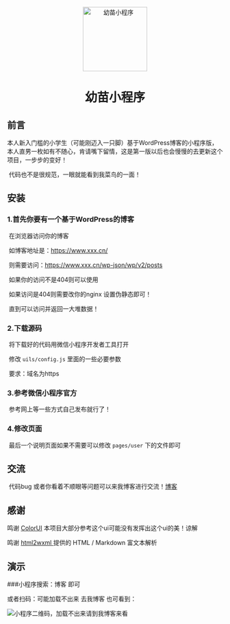 <p align="center">
  <a href="https://www.79bk.cn/" rel="noopener" target="_blank"><img width="150" src="https://ae01.alicdn.com/kf/Uac101ff2e57a4780a3b6c8d11b006f20Q.png" alt="幼苗小程序"></a></p>



<h1 align="center">幼苗小程序</h1>
<div>



## 前言

​		本人新入门槛的小学生（可能刚迈入一只脚）基于WordPress博客的小程序版，本人直男一枚如有不随心，肯请嘴下留情，这是第一版以后也会慢慢的去更新这个项目，一步步的变好！

​		代码也不是很规范，一眼就能看到我菜鸟的一面！

## 安装

### 1.首先你要有一个基于WordPress的博客

​		在浏览器访问你的博客

​		如博客地址是：https://www.xxx.cn/

​		则需要访问：https://www.xxx.cn/wp-json/wp/v2/posts

​		如果你的访问不是404则可以使用

​		如果访问是404则需要改你的nginx 设置伪静态即可！

​		直到可以访问并返回一大堆数据！

### 2.下载源码

​		将下载好的代码用微信小程序开发者工具打开

​		修改 `uils/config.js`   里面的一些必要参数

​		要求：域名为https

### 3.参考微信小程序官方

​		参考网上等一些方式自己发布就行了！

### 4.修改页面

​		最后一个说明页面如果不需要可以修改 `pages/user`  下的文件即可

## 交流

​		代码bug 或者你看着不顺眼等问题可以来我博客进行交流！[博客](https://www.xxx.cn/)

## 感谢

鸣谢 [ColorUI](https://github.com/weilanwl/ColorUI) 本项目大部分参考这个ui可能没有发挥出这个ui的美！谅解		

鸣谢  [html2wxml ](https://www.qwqoffice.com/article.php?mod=view&tid=40)	提供的 HTML / Markdown 富文本解析



## 演示
###小程序搜索：博客 即可

或者扫码：可能加载不出来 去我博客 也可看到：


![小程序二维码，加载不出来请到我博客来看](https://ae01.alicdn.com/kf/U852f5c4a855d45b0b55f3bf3cc03773d9.jpg)





